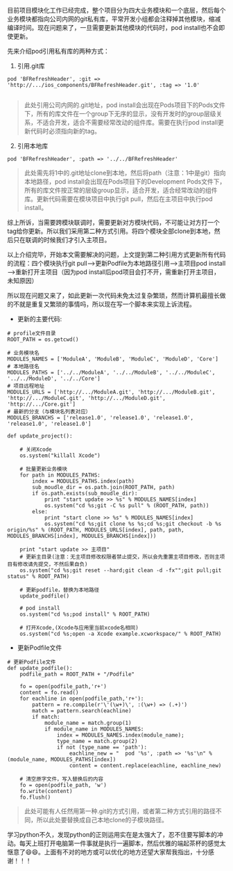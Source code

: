 目前项目模块化工作已经完成，整个项目分为四大业务模块和一个底层，然后每个业务模块都指向公司内网的git私有库，平常开发小组都会注释掉其他模块，缩减编译时间。现在问题来了，一旦需要更新其他模块的代码时，pod install也不会即使更新。

先来介绍pod引用私有库的两种方式：

1. 引用.git库

```
pod 'BFRefreshHeader', :git => 'http://.../ios_components/BFRefreshHeader.git', :tag => '1.0' 


```
>此处引用公司内网的.git地址，pod install会出现在Pods项目下的Pods文件下，所有的库文件在一个group下无序的显示，没有开发时的group层级关系，不适合开发，适合不需要经常改动的组件库。需要在执行pod install更新代码时必须指向新的tag。

2. 引用本地库

```
pod 'BFRefreshHeader', :path => '../../BFRefreshHeader'

```
>此处需先将1中的.git地址clone到本地，然后将path（注意：1中是git）指向本地路径，pod install会出现在Pods项目下的Development Pods文件下，所有的库文件按正常的层级group显示，适合开发，适合经常改动的组件库。更新代码需要在模块项目中执行git pull，然后在主项目中执行pod install。

综上所诉，当需要跨模块联调时，需要更新对方模块代码，不可能让对方打一个tag给你更新。所以我们采用第二种方式引用。将四个模块全部clone到本地，然后只在联调的时候我们才引入主项目。

以上介绍完毕，开始本文需要解决的问题，上文提到第二种引用方式更新所有代码的流程：四个模块执行git pull——>更新Podfile为本地路径引用——>主项目pod install——>重新打开主项目（因为pod install后pod项目会打不开，需重新打开主项目，未知原因）

所以现在问题又来了，如此更新一次代码未免太过复杂繁琐，然而计算机最擅长做的不就是重复又繁琐的事情吗，所以现在写一个脚本来实现上诉流程。

- 更新的主要代码:

```
# profile文件目录
ROOT_PATH = os.getcwd()

# 业务模块名
MODULES_NAMES = ['ModuleA', 'ModuleB', 'ModuleC', 'ModuleD', 'Core']
# 本地路径名
MODULES_PATHS = ['../../ModuleA', '../../ModuleB', '../../ModuleC', '../../ModuleD', '../../Core']
# 项目远程地址
MODULES_URLS = ['http://.../ModuleA.git', 'http://.../ModuleB.git', 'http://.../ModuleC.git', 'http://.../ModuleD.git', 'http://.../Core.git']
# 最新的分支（与模块名列表对应）
MODULES_BRANCHS = ['release1.0', 'release1.0', 'release1.0', 'release1.0', 'release1.0']

def update_project():

    # 关闭Xcode
    os.system("killall Xcode")

    # 批量更新业务模块
    for path in MODULES_PATHS:
        index = MODULES_PATHS.index(path)
        sub_moudle_dir = os.path.join(ROOT_PATH, path)
        if os.path.exists(sub_moudle_dir):
            print "start update >> %s" % MODULES_NAMES[index]
            os.system("cd %s;git -C %s pull" % (ROOT_PATH, path))
        else:
            print "start clone >> %s" % MODULES_NAMES[index]
            os.system("cd %s;git clone %s %s;cd %s;git checkout -b %s origin/%s" % (ROOT_PATH, MODULES_URLS[index], path, path, MODULES_BRANCHS[index], MODULES_BRANCHS[index]))

    print "start update >> 主项目"
    # 更新主目录(注意：无主项目修改权限者禁止提交，所以会先重置主项目修改，否则主项目有修改请先提交，不然后果自负)
    os.system("cd %s;git reset --hard;git clean -d -fx"";git pull;git status" % ROOT_PATH)

    # 更新podfile，替换为本地路径
    update_podfile()

    # pod install
    os.system("cd %s;pod install" % ROOT_PATH)

    # 打开Xcode,(Xcode与应用里当前xcode名相同)
    os.system("cd %s;open -a Xcode example.xcworkspace/" % ROOT_PATH)
```

- 更新Podfile文件

```
# 更新Podfile文件
def update_podfile():
    podfile_path = ROOT_PATH + "/Podfile"

    fo = open(podfile_path,'r+')
    content = fo.read()
    for eachline in open(podfile_path,'r+'):
        pattern = re.compile(r'\'(\w+)\', :(\w+) => (.+)')
        match = pattern.search(eachline)
        if match:
            module_name = match.group(1)
            if module_name in MODULES_NAMES:
                index = MODULES_NAMES.index(module_name);
                type_name = match.group(2)
                if not (type_name == 'path'):
                    eachline_new = "  pod '%s', :path => '%s'\n" % (module_name, MODULES_PATHS[index])
                    content = content.replace(eachline, eachline_new)

    # 清空原字文件，写入替换后的内容
    fo = open(podfile_path, 'w')
    fo.write(content)
    fo.flush()
```
>此处可能有人任然用第一种.git的方式引用，或者第二种方式引用的路径不同，所以此处要替换成自己本地clone的子模块路径。

学习python不久，发现python的正则运用实在是太强大了，忍不住要写脚本的冲动。每天上班打开电脑第一件事就是执行一遍脚本，然后优雅的端起茶杯的感觉太惬意了😄😄。上面有不对的地方或可以优化的地方还望大家帮我指出，十分感谢！！！